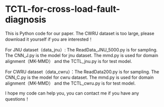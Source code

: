 # TCTL-for-cross-load-fault-diagnosis
This is Python code for our paper. The CWRU dataset is too large, please download it yourself if you are interested！

For JNU dataset（data_jnu）: The ReadData_JNU_5000.py is for sampling. The CNN_J.py is the model for jnu dataset. The mmd.py is used for domain alignment（MK-MMD） and the TCTL_jnu.py is for test model.

For CWRU dataset（data_cwru）：The ReadData200.py is for sampling. The CNN_C.py is the model for cwru dataset. The mmd.py is used for domain alignment（MK-MMD） and the TCTL_cwru.py is for test model.

I hope my code can help you, you can contact me if you have any questions！
